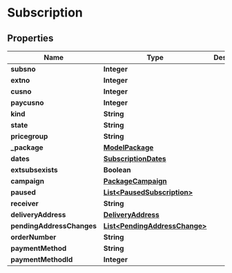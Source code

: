 

# Subscription

## Properties

Name | Type | Description | Notes
------------ | ------------- | ------------- | -------------
**subsno** | **Integer** |  | 
**extno** | **Integer** |  | 
**cusno** | **Integer** |  | 
**paycusno** | **Integer** |  | 
**kind** | **String** |  | 
**state** | **String** |  | 
**pricegroup** | **String** |  |  [optional]
**_package** | [**ModelPackage**](ModelPackage.md) |  | 
**dates** | [**SubscriptionDates**](SubscriptionDates.md) |  | 
**extsubsexists** | **Boolean** |  | 
**campaign** | [**PackageCampaign**](PackageCampaign.md) |  |  [optional]
**paused** | [**List&lt;PausedSubscription&gt;**](PausedSubscription.md) |  |  [optional]
**receiver** | **String** |  |  [optional]
**deliveryAddress** | [**DeliveryAddress**](DeliveryAddress.md) |  |  [optional]
**pendingAddressChanges** | [**List&lt;PendingAddressChange&gt;**](PendingAddressChange.md) |  |  [optional]
**orderNumber** | **String** |  |  [optional]
**paymentMethod** | **String** |  |  [optional]
**paymentMethodId** | **Integer** |  |  [optional]




